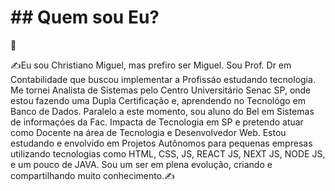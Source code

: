 <H1>## Quem sou Eu?</H1> 👋

✍️Eu sou Christiano Miguel, mas prefiro ser Miguel. 
Sou Prof. Dr em Contabilidade que buscou implementar a Profissáo estudando tecnologia. 
Me tornei Analista de Sistemas pelo Centro Universitário Senac SP, onde estou fazendo uma Dupla Certificação e, aprendendo no Tecnológo em Banco de Dados. 
Paralelo a este momento, sou aluno do Bel em Sistemas de informaçóes da Fac. Impacta de Tecnologia em SP e pretendo atuar como Docente na área de Tecnologia e Desenvolvedor Web. Estou estudando e envolvido em Projetos Autônomos para pequenas empresas utilizando tecnologias como HTML, CSS, JS, REACT JS, NEXT JS, NODE JS, e um pouco de JAVA. Sou um ser em plena evolução, criando e compartilhando muito conhecimento.✍️
